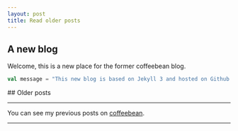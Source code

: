 ```yaml
---
layout: post
title: Read older posts
---
```


## A new blog

Welcome, this is a new place for the former coffeebean blog.  

```scala 
val message = "This new blog is based on Jekyll 3 and hosted on Github pages."
```


## Older posts

---

You can see my previous posts on [coffeebean](http://dev-coffeebean.blogspot.com/).

---
